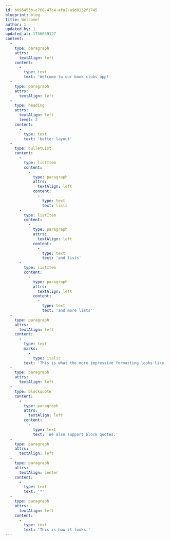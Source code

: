 ```yaml
---
id: b095453b-c766-47c4-afa2-a9d0132f1745
blueprint: blog
title: Welcome!
author: 1
updated_by: 1
updated_at: 1736039127
content:
  -
    type: paragraph
    attrs:
      textAlign: left
    content:
      -
        type: text
        text: 'Welcome to our book clubs app!'
  -
    type: paragraph
    attrs:
      textAlign: left
  -
    type: heading
    attrs:
      textAlign: left
      level: 2
    content:
      -
        type: text
        text: 'better layout'
  -
    type: bulletList
    content:
      -
        type: listItem
        content:
          -
            type: paragraph
            attrs:
              textAlign: left
            content:
              -
                type: text
                text: lists
      -
        type: listItem
        content:
          -
            type: paragraph
            attrs:
              textAlign: left
            content:
              -
                type: text
                text: 'and lists'
      -
        type: listItem
        content:
          -
            type: paragraph
            attrs:
              textAlign: left
            content:
              -
                type: text
                text: 'and more lists'
  -
    type: paragraph
    attrs:
      textAlign: left
    content:
      -
        type: text
        marks:
          -
            type: italic
        text: 'This is what the more impressive formatting looks like.'
  -
    type: paragraph
    attrs:
      textAlign: left
  -
    type: blockquote
    content:
      -
        type: paragraph
        attrs:
          textAlign: left
        content:
          -
            type: text
            text: 'We also support block quotes.'
  -
    type: paragraph
    attrs:
      textAlign: left
  -
    type: paragraph
    attrs:
      textAlign: center
    content:
      -
        type: text
        text: '*'
  -
    type: paragraph
    attrs:
      textAlign: left
    content:
      -
        type: text
        text: 'This is how it looks.'
---
```

